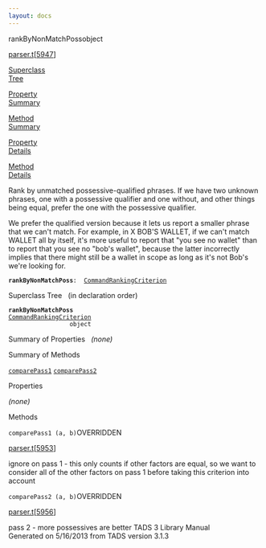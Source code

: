```yaml
---
layout: docs
---
```

<span class="title">rankByNonMatchPoss</span><span class="type">object</span>

[parser.t](../file/parser.t.html)\[[5947](../source/parser.t.html#5947)\]

[Superclass  
Tree](#_SuperClassTree_)

[Property  
Summary](#_PropSummary_)

[Method  
Summary](#_MethodSummary_)

[Property  
Details](#_Properties_)

[Method  
Details](#_Methods_)



Rank by unmatched possessive-qualified phrases. If we have two unknown
phrases, one with a possessive qualifier and one without, and other
things being equal, prefer the one with the possessive qualifier.

We prefer the qualified version because it lets us report a smaller
phrase that we can't match. For example, in X BOB'S WALLET, if we can't
match WALLET all by itself, it's more useful to report that "you see no
wallet" than to report that you see no "bob's wallet", because the
latter incorrectly implies that there might still be a wallet in scope
as long as it's not Bob's we're looking for.

**`rankByNonMatchPoss`**` :   `[`CommandRankingCriterion`](../object/CommandRankingCriterion.html)



<span id="_SuperClassTree_"></span>



<span class="hdln">Superclass Tree</span>   (in declaration order)



**`rankByNonMatchPoss`**  
[`CommandRankingCriterion`](../object/CommandRankingCriterion.html)  
`                 object`  
<span id="_PropSummary_"></span>



<span class="hdln">Summary of Properties</span>  
*(none)* <span id="_MethodSummary_"></span>



<span class="hdln">Summary of Methods</span>  



[`comparePass1`](#comparePass1) [`comparePass2`](#comparePass2)



<span id="_Properties_"></span>



<span class="hdln">Properties</span>  



*(none)* <span id="_Methods_"></span>



<span class="hdln">Methods</span>  



<span id="comparePass1"></span>

`comparePass1 (a, b)`<span class="rem">OVERRIDDEN</span>

[parser.t](../file/parser.t.html)\[[5953](../source/parser.t.html#5953)\]



ignore on pass 1 - this only counts if other factors are equal, so we
want to consider all of the other factors on pass 1 before taking this
criterion into account



<span id="comparePass2"></span>

`comparePass2 (a, b)`<span class="rem">OVERRIDDEN</span>

[parser.t](../file/parser.t.html)\[[5956](../source/parser.t.html#5956)\]



pass 2 - more possessives are better
TADS 3 Library Manual  
Generated on 5/16/2013 from TADS version 3.1.3


